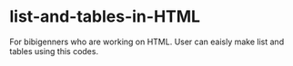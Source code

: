 # list-and-tables-in-HTML
For bibigenners who are working on HTML. User can eaisly make list and tables using this codes.
